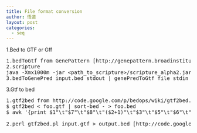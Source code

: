 ```yaml
---
title: File format conversion
author: 悟道
layout: post
categories:
  - seq
---
```


1.Bed to GTF or Gff

<pre class="brush: bash; title: ; notranslate" title="">1.bedToGtf from GenePattern [http://genepattern.broadinstitute.org/gp/pages/index.jsf]
2.scripture
java -Xmx1000m -jar &lt;path_to_scripture&gt;/scripture_alpha2.jar -task toGFF -cufflinks -in your_file.bed -source SCRIPTURE -out your_file.gtf
3.bedToGenePred input.bed stdout | genePredToGtf file stdin output.gtf [ucsc, can not find bedToGenePred]
</pre>

3.Gtf to bed

<pre class="brush: bash; title: ; notranslate" title="">1.gtf2bed from http://code.google.com/p/bedops/wiki/gtf2bed.
$ gtf2bed &lt; foo.gtf | sort-bed - &gt; foo.bed
$ awk '{print $1"\t"$7"\t"$8"\t"($2+1)"\t"$3"\t"$5"\t"$6"\t"$9"\t"(substr($0, index($0,$10)))}' foo.bed &gt; foo_from_gtf2bed.gtf

2.perl gtf2bed.pl input.gtf &gt; output.bed [http://code.google.com/p/ea-utils/source/browse/trunk/clipper/gtf2bed]

</pre>
